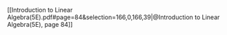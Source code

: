 [[Introduction to Linear Algebra(5E).pdf#page=84&selection=166,0,166,39|@Introduction to Linear Algebra(5E), page 84]]
